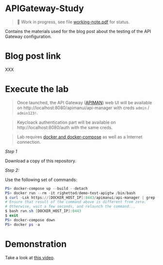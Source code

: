 # APIGateway-Study

> :construction: Work in progress, see file [working-note.pdf](working-note.pdf) for status.

Contains the materials used for the blog post about the testing of the API Gateway configuration.

# Blog post link

XXX

# Execute the lab

> Once launched, the API Gateway ([APIMAN](https://www.apiman.io)) web UI will be available on http://localhost:8080/apimanui/api-manager with creds `admin` / `admin123!`.

> Keycloack authentication part will be available on http://localhost:8080/auth with the same creds.

> Lab requires [docker and docker-compose](https://docs.docker.com/get-docker/) as well as a Internet connection.

*Step 1*

Download a copy of this repository.

*Step 2:*

Use the following set of commands:

```powershell
PS> docker-compose up --build --detach
PS> docker run --rm -it righettod/demo-test-apigtw /bin/bash
$ curl -Lsk https://[DOCKER_HOST_IP]:8443/apimanui/api-manager | grep -ic "apiman"
# Ensure that result of the command above is different from zero. 
# Otherwise, wait a few seconds, and relaunch the command...
$ bash run.sh [DOCKER_HOST_IP]:8443
$ exit
PS> docker-compose down
PS> docker ps -a
```

# Demonstration

Take a look at [this video](demo.mp4).
